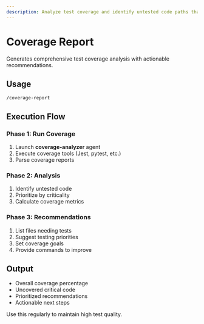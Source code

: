 ```yaml
---
description: Analyze test coverage and identify untested code paths that need attention
---
```


# Coverage Report

Generates comprehensive test coverage analysis with actionable recommendations.

## Usage

```
/coverage-report
```

## Execution Flow

### Phase 1: Run Coverage
1. Launch **coverage-analyzer** agent
2. Execute coverage tools (Jest, pytest, etc.)
3. Parse coverage reports

### Phase 2: Analysis
1. Identify untested code
2. Prioritize by criticality
3. Calculate coverage metrics

### Phase 3: Recommendations
1. List files needing tests
2. Suggest testing priorities
3. Set coverage goals
4. Provide commands to improve

## Output

- Overall coverage percentage
- Uncovered critical code
- Prioritized recommendations
- Actionable next steps

Use this regularly to maintain high test quality.
